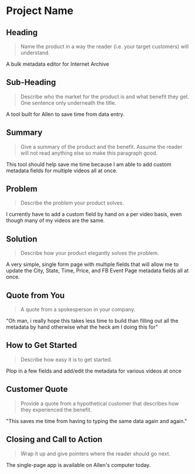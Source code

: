 # Project Name #

<!--
> This material was originally posted [here](http://www.quora.com/What-is-Amazons-approach-to-product-development-and-product-management). It is reproduced here for posterities sake.

There is an approach called "working backwards" that is widely used at Amazon. They work backwards from the customer, rather than starting with an idea for a product and trying to bolt customers onto it. While working backwards can be applied to any specific product decision, using this approach is especially important when developing new products or features.

For new initiatives a product manager typically starts by writing an internal press release announcing the finished product. The target audience for the press release is the new/updated product's customers, which can be retail customers or internal users of a tool or technology. Internal press releases are centered around the customer problem, how current solutions (internal or external) fail, and how the new product will blow away existing solutions.

If the benefits listed don't sound very interesting or exciting to customers, then perhaps they're not (and shouldn't be built). Instead, the product manager should keep iterating on the press release until they've come up with benefits that actually sound like benefits. Iterating on a press release is a lot less expensive than iterating on the product itself (and quicker!).

If the press release is more than a page and a half, it is probably too long. Keep it simple. 3-4 sentences for most paragraphs. Cut out the fat. Don't make it into a spec. You can accompany the press release with a FAQ that answers all of the other business or execution questions so the press release can stay focused on what the customer gets. My rule of thumb is that if the press release is hard to write, then the product is probably going to suck. Keep working at it until the outline for each paragraph flows.

Oh, and I also like to write press-releases in what I call "Oprah-speak" for mainstream consumer products. Imagine you're sitting on Oprah's couch and have just explained the product to her, and then you listen as she explains it to her audience. That's "Oprah-speak", not "Geek-speak".

Once the project moves into development, the press release can be used as a touchstone; a guiding light. The product team can ask themselves, "Are we building what is in the press release?" If they find they're spending time building things that aren't in the press release (overbuilding), they need to ask themselves why. This keeps product development focused on achieving the customer benefits and not building extraneous stuff that takes longer to build, takes resources to maintain, and doesn't provide real customer benefit (at least not enough to warrant inclusion in the press release).
 -->

## Heading ##
  > Name the product in a way the reader (i.e. your target customers) will understand.

  A bulk metadata editor for Internet Archive

## Sub-Heading ##
  > Describe who the market for the product is and what benefit they get. One sentence only underneath the title.

  A tool built for Allen to save time from data entry.

## Summary ##
  > Give a summary of the product and the benefit. Assume the reader will not read anything else so make this paragraph good.

  This tool should help save me time because I am able to add custom metadata fields for multiple videos all at once.

## Problem ##
  > Describe the problem your product solves.

  I currently have to add a custom field by hand on a per video basis, even though many of my videos are the same.

## Solution ##
  > Describe how your product elegantly solves the problem.

  A very simple, single form page with multiple fields that will allow me to update the City, State, Time, Price, and FB Event Page metadata fields all at once.

## Quote from You ##
  > A quote from a spokesperson in your company.

  "Oh man, i really hope this takes less time to build than filling out all the metadata by hand otherwise what the heck am I doing this for"

## How to Get Started ##
  > Describe how easy it is to get started.

  Plop in a few fields and add/edit the metadata for various videos at once

## Customer Quote ##
  > Provide a quote from a hypothetical customer that describes how they experienced the benefit.

  "This saves me time from having to typing the same data again and again."

## Closing and Call to Action ##
  > Wrap it up and give pointers where the reader should go next.

  The single-page app is available on Allen's computer today.
